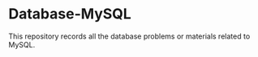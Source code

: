 # Database-MySQL

 This repository records all the database problems or materials related to MySQL.  
